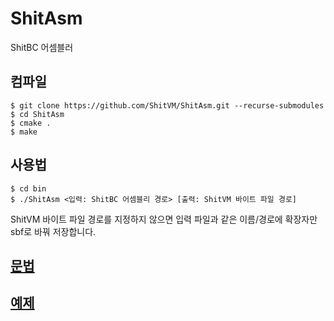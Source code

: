 # ShitAsm
ShitBC 어셈블러

## 컴파일
```
$ git clone https://github.com/ShitVM/ShitAsm.git --recurse-submodules
$ cd ShitAsm
$ cmake .
$ make
```

## 사용법
```
$ cd bin
$ ./ShitAsm <입력: ShitBC 어셈블리 경로> [출력: ShitVM 바이트 파일 경로]
```
ShitVM 바이트 파일 경로를 지정하지 않으면 입력 파일과 같은 이름/경로에 확장자만 sbf로 바꿔 저장합니다.

## [문법](https://github.com/ShitVM/ShitAsm/blob/master/docs/Syntax.md)
## [예제](https://github.com/ShitVM/ShitAsm/tree/master/examples)